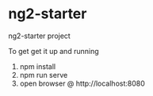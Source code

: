 # ng2-starter
ng2-starter project

To get get it up and running
1. npm install
2. npm run serve
3. open browser @ http://localhost:8080
